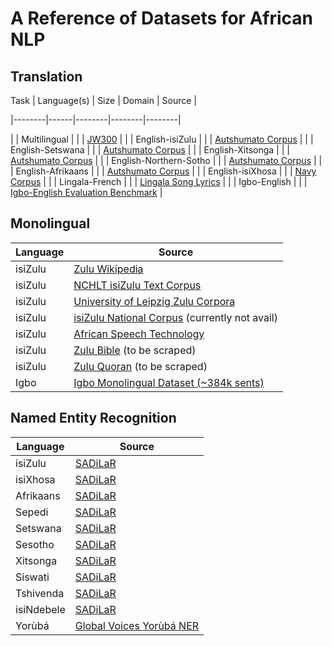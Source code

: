 # A Reference of Datasets for African NLP

## Translation 

Task | Language(s) | Size | Domain | Source |

|--------|------|--------|--------|--------|

| | Multilingual | | | [JW300](http://opus.nlpl.eu/JW300.php) |
| | English-isiZulu | | | [Autshumato Corpus](https://rma.nwu.ac.za/index.php/autshumato-eng-zu-parallel-corpora.html) |
| | English-Setswana | | | [Autshumato Corpus](http://rma.nwu.ac.za/index.php/resource-catalogue/autshumato-english-setswana-multi-bilingual-corpus.html)  |
| | English-Xitsonga | | | [Autshumato Corpus](http://rma.nwu.ac.za/index.php/resource-catalogue/autshumato-english-xitsonga-bilingual-corpus.html)  |
| | English-Northern-Sotho | | | [Autshumato Corpus](https://repo.sadilar.org/handle/20.500.12185/402)  |
| | English-Afrikaans | | | [Autshumato Corpus](https://repo.sadilar.org/handle/20.500.12185/397)  |
| | English-isiXhosa | | | [Navy Corpus](http://opus.nlpl.eu/XhosaNavy.php) |
| | Lingala-French | | | [Lingala Song Lyrics](https://github.com/espoirMur/songs_lyrics_webscrap) |
| | Igbo-English  | | | [Igbo-English Evaluation Benchmark](https://github.com/IgnatiusEzeani/IGBONLP/tree/master/ig_en_mt) |


## Monolingual

| Language | Source |
|----------|--------|
|  isiZulu    |  [Zulu Wikipedia](https://ftp.acc.umu.se/mirror/wikimedia.org/dumps/zuwiki/)  |
|  isiZulu    |  [NCHLT isiZulu Text Corpus](https://rma.nwu.ac.za/index.php/isizulu-nchlt-text-corpora.html)  |
|  isiZulu    |  [University of Leipzig Zulu Corpora](http://corpora.uni-leipzig.de/en?corpusId=zul_mixed_2016)  |
|  isiZulu    |  [isiZulu National Corpus](https://iznc.ukzn.ac.za/) (currently not avail) |
|  isiZulu    |  [African Speech Technology](https://rma.nwu.ac.za/index.php/resource-catalogue/ast-corpus-isizulu.html)  |
|  isiZulu    |  [Zulu Bible](https://raw.githubusercontent.com/christos-c/bible-corpus/master/bibles/Zulu-NT.xml) (to be scraped) |
|  isiZulu    |  [Zulu Quoran](http://idmdawah.co.za/wp-content/uploads/2015/07/zulu-quran1.pdf) (to be scraped) |
|  Igbo    |  [Igbo Monolingual Dataset (~384k sents)](https://github.com/IgnatiusEzeani/IGBONLP/tree/master/ig_monoling)|


## Named Entity Recognition

| Language | Source |
|----------|--------|
|  isiZulu    |  [SADiLaR](https://repo.sadilar.org/handle/20.500.12185/319)  |
|  isiXhosa    |  [SADiLaR](https://repo.sadilar.org/handle/20.500.12185/312)  |
|  Afrikaans    |  [SADiLaR](https://repo.sadilar.org/handle/20.500.12185/299)  |
|  Sepedi    |  [SADiLaR](https://repo.sadilar.org/handle/20.500.12185/328)  |
|  Setswana    |  [SADiLaR](https://repo.sadilar.org/handle/20.500.12185/341)  |
|  Sesotho    |  [SADiLaR](https://repo.sadilar.org/handle/20.500.12185/334)  |
|  Xitsonga    |  [SADiLaR](https://repo.sadilar.org/handle/20.500.12185/362)  |
|  Siswati    |  [SADiLaR](https://repo.sadilar.org/handle/20.500.12185/346)  |
|  Tshivenda    |  [SADiLaR](https://repo.sadilar.org/handle/20.500.12185/355)  |
|  isiNdebele    |  [SADiLaR](https://repo.sadilar.org/handle/20.500.12185/306)  |
|  Yorùbá    |  [Global Voices Yorùbá NER](https://github.com/ajesujoba/YorubaTwi-Embedding/tree/master/Yoruba/Yor%C3%B9b%C3%A1-NER)  |



